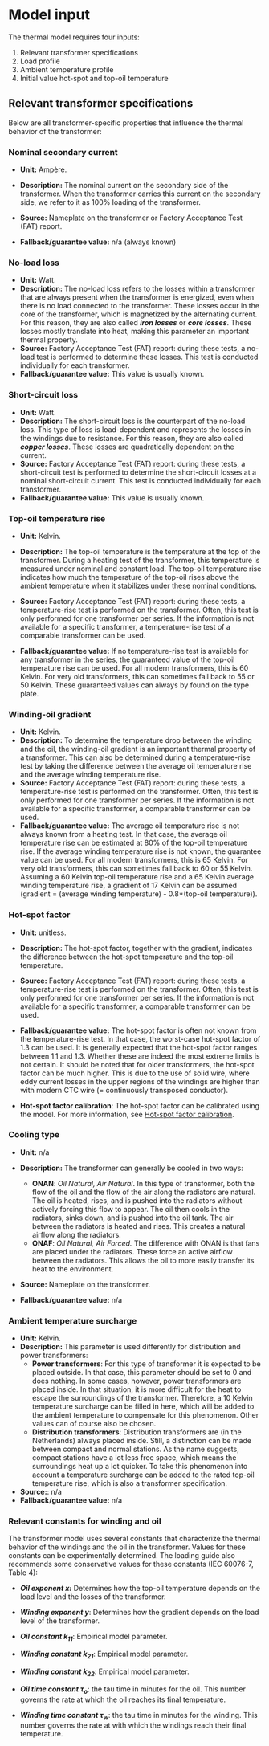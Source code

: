 <!--
SPDX-FileCopyrightText: Contributors to the Transformer Thermal Model project

SPDX-License-Identifier: MPL-2.0
-->

# Model input

The thermal model requires four inputs:

1. Relevant transformer specifications
2. Load profile
3. Ambient temperature profile
4. Initial value hot-spot and top-oil temperature

## Relevant transformer specifications

Below are all transformer-specific properties that influence the thermal behavior of the transformer:

### Nominal secondary current

- **Unit:** Ampère.

- **Description:** The nominal current on the secondary side of the transformer. When the transformer carries this
current on the secondary side, we refer to it as 100% loading of the transformer.

- **Source:** Nameplate on the transformer or Factory Acceptance Test (FAT) report.

- **Fallback/guarantee value:** n/a (always known)

### No-load loss

- **Unit:** Watt.
- **Description:** The no-load loss refers to the losses within a transformer that are always present when the
transformer is energized, even when there is no load connected to the transformer. These losses occur in the core of the
transformer, which is magnetized by the alternating current. For this reason, they are also called _**iron losses**_ or
_**core losses**_. These losses mostly translate into heat, making this parameter an important thermal property.
- **Source:**  Factory Acceptance Test (FAT) report: during these tests, a no-load test is performed to determine these
losses. This test is conducted individually for each transformer.
- **Fallback/guarantee value:** This value is usually known.

### Short-circuit loss

- **Unit:** Watt.
- **Description:** The short-circuit loss is the counterpart of the no-load loss. This type of loss is load-dependent
and represents the losses in the windings due to resistance. For this reason, they are also called _**copper losses**_.
These losses are quadratically dependent on the current.
- **Source:** Factory Acceptance Test (FAT) report: during these tests, a short-circuit test is performed to determine
the short-circuit losses at a nominal short-circuit current. This test is conducted individually for each transformer.
- **Fallback/guarantee value:** This value is usually known.

### Top-oil temperature rise

- **Unit:** Kelvin.
- **Description:** The top-oil temperature is the temperature at the top of the transformer. During a heating test of
the transformer, this temperature is measured under nominal and constant load. The top-oil temperature rise indicates
how much the temperature of the top-oil rises above the ambient temperature when it stabilizes under these nominal
conditions.
- **Source:** Factory Acceptance Test (FAT) report: during these tests, a temperature-rise test is performed on the
transformer. Often, this test is only performed for one transformer per series. If the information is not available for
a specific transformer, a temperature-rise test of a comparable transformer can be used.

- **Fallback/guarantee value:** If no temperature-rise test is available for any transformer in the series, the
guaranteed value of the top-oil temperature rise can be used. For all modern transformers, this is 60 Kelvin. For very
old transformers, this can sometimes fall back to 55 or 50 Kelvin. These guaranteed values can always by found on the
type plate.

### Winding-oil gradient

- **Unit:** Kelvin.
- **Description:** To determine the temperature drop between the winding and the oil, the winding-oil gradient is an
important thermal property of a transformer. This can also be determined during a temperature-rise test by taking the
difference between the average oil temperature rise and the average winding temperature rise.
- **Source:** Factory Acceptance Test (FAT) report: during these tests, a temperature-rise test is performed on the
transformer. Often, this test is only performed for one transformer per series. If the information is not available for
a specific transformer, a comparable transformer can be used.
- **Fallback/guarantee value:** The average oil temperature rise is not always known from a heating test. In that case,
the average oil temperature rise can be estimated at 80% of the top-oil temperature rise. If the average winding
temperature rise is not known, the guarantee value can be used. For all modern transformers, this is 65 Kelvin. For very
old transformers, this can sometimes fall back to 60 or 55 Kelvin. Assuming a 60 Kelvin top-oil temperature rise and a
65 Kelvin average winding temperature rise, a gradient of 17 Kelvin can be assumed
(gradient = (average winding temperature) - 0.8*(top-oil temperature)).

### Hot-spot factor

- **Unit:** unitless.
- **Description:** The hot-spot factor, together with the gradient, indicates the difference between the hot-spot
temperature and the top-oil temperature.

- **Source:** Factory Acceptance Test (FAT) report: during these tests, a temperature-rise test is performed on the
transformer. Often, this test is only performed for one transformer per series. If the information is not available for
a specific transformer, a comparable transformer can be used.

- **Fallback/guarantee value:** The hot-spot factor is often not known from the temperature-rise test. In that case, the
worst-case hot-spot factor of 1.3 can be used. It is generally expected that the hot-spot factor ranges between 1.1 and
1.3. Whether these are indeed the most extreme limits is not certain. It should be noted that for older transformers,
the hot-spot factor can be much higher. This is due to the use of solid wire, where eddy current losses in the upper
regions of the windings are higher than with modern CTC wire (= continuously transposed conductor).

- **Hot-spot factor calibration**: The hot-spot factor can be calibrated using the model. For more information, see
[Hot-spot factor calibration](hotspot_calibration.md).

### Cooling type

- **Unit:** n/a
- **Description:** The transformer can generally be cooled in two ways:

  - **ONAN**: _Oil Natural, Air Natural_. In this type of transformer, both the flow of the oil and the flow of the
  air along the radiators are natural. The oil is heated, rises, and is pushed into the radiators without actively
  forcing this flow to appear. The oil then cools in the radiators, sinks down, and is pushed into the oil tank. The air
  between the radiators is heated and rises. This creates a natural airflow along the radiators.
  - **ONAF**: _Oil Natural, Air Forced._ The difference with ONAN is that fans are placed under the radiators. These
  force an active airflow between the radiators. This allows the oil to more easily transfer its heat to the
  environment.

- **Source:** Nameplate on the transformer.

- **Fallback/guarantee value:** n/a

### Ambient temperature surcharge

- **Unit:** Kelvin.
- **Description:** This parameter is used differently for distribution and power transformers:
  - **Power transformers**: For this type of transformer it is expected to be placed outside. In that case, this
    parameter should be set to 0 and does nothing. In some cases, however, power transformers are placed inside. In that
    situation, it is more difficult for the heat to escape the surroundings of the transformer. Therefore, a 10 Kelvin
    temperature surcharge can be filled in here, which will be added to the ambient temperature to compensate for this
    phenomenon. Other values can of course also be chosen.
  - **Distribution transformers**: Distribution transformers are (in the Netherlands) always placed inside. Still, a
    distinction can be made between compact and normal stations. As the name suggests, compact stations have a lot less
    free space, which means the surroundings heat up a lot quicker. To take this phenomenon into account a temperature
    surcharge can be added to the rated top-oil temperature rise, which is also a transformer specification.
- **Source:**: n/a
- **Fallback/guarantee value:** n/a

### Relevant constants for winding and oil

The transformer model uses several constants that characterize the thermal behavior of the windings and the oil in the
transformer. Values for these constants can be experimentally determined. The loading guide also recommends some
conservative values for these constants (IEC 60076-7, Table 4):

- _**Oil exponent x:**_ Determines how the top-oil temperature depends on the load level and the losses of the
transformer.

- _**Winding exponent y**_: Determines how the gradient depends on the load level of the transformer.

- _**Oil constant $k_{11}$**_: Empirical model parameter.

- _**Winding constant $k_{21}$**_: Empirical model parameter.

- _**Winding constant $k_{22}$**_: Empirical model parameter.

- _**Oil time constant $τ_o$**_:  the tau time in minutes for the oil. This number governs the rate at which the oil
reaches its final temperature.

- _**Winding time constant $τ_w$**_: the tau time in minutes for the winding. This number governs the rate at with which
the windings reach their final temperature.
